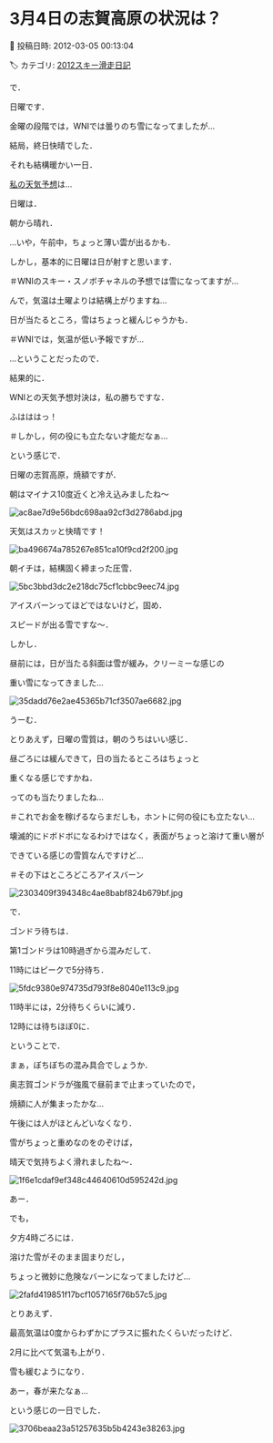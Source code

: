 # 3月4日の志賀高原の状況は？

📅 投稿日時: 2012-03-05 00:13:04

🏷️ カテゴリ: [2012スキー滑走日記](cca3a0e9524e0203150f790b1fc3c71ad.md)

で．


日曜です．





金曜の段階では，WNIでは曇りのち雪になってましたが…


結局，終日快晴でした．


それも結構暖かい一日．





[私の天気予想](e24121ed090bd52e4e095b322e1c2d251.md)は…


日曜は．


朝から晴れ．


…いや，午前中，ちょっと薄い雲が出るかも．


しかし，基本的に日曜は日が射すと思います．


＃WNIのスキー・スノボチャネルの予想では雪になってますが…





んで，気温は土曜よりは結構上がりますね…


日が当たるところ，雪はちょっと緩んじゃうかも．


＃WNIでは，気温が低い予報ですが…





…ということだったので．


結果的に．


WNIとの天気予想対決は，私の勝ちですな．


ふはははっ！


＃しかし，何の役にも立たない才能だなぁ…





という感じで．


日曜の志賀高原，焼額ですが．


朝はマイナス10度近くと冷え込みましたね～




![ac8ae7d9e56bdc698aa92cf3d2786abd.jpg](images/ac8ae7d9e56bdc698aa92cf3d2786abd.jpg)







天気はスカッと快晴です！




![ba496674a785267e851ca10f9cd2f200.jpg](images/ba496674a785267e851ca10f9cd2f200.jpg)







朝イチは，結構固く締まった圧雪．




![5bc3bbd3dc2e218dc75cf1cbbc9eec74.jpg](images/5bc3bbd3dc2e218dc75cf1cbbc9eec74.jpg)




アイスバーンってほどではないけど，固め．


スピードが出る雪ですな～．





しかし．


昼前には，日が当たる斜面は雪が緩み，クリーミーな感じの


重い雪になってきました…




![35dadd76e2ae45365b71cf3507ae6682.jpg](images/35dadd76e2ae45365b71cf3507ae6682.jpg)




うーむ．





とりあえず，日曜の雪質は，朝のうちはいい感じ．


昼ごろには緩んできて，日の当たるところはちょっと


重くなる感じですかね．





ってのも当たりましたね…


＃これでお金を稼げるならまだしも，ホントに何の役にも立たない…





壊滅的にドボドボになるわけではなく，表面がちょっと溶けて重い層が


できている感じの雪質なんですけど…


＃その下はところどころアイスバーン




![2303409f394348c4ae8babf824b679bf.jpg](images/2303409f394348c4ae8babf824b679bf.jpg)







で．


ゴンドラ待ちは．


第1ゴンドラは10時過ぎから混みだして．


11時にはピークで5分待ち．




![5fdc9380e974735d793f8e8040e113c9.jpg](images/5fdc9380e974735d793f8e8040e113c9.jpg)




11時半には，2分待ちくらいに減り．


12時には待ちほぼ0に．


ということで．


まぁ，ぼちぼちの混み具合でしょうか．


奥志賀ゴンドラが強風で昼前まで止まっていたので，


焼額に人が集まったかな…





午後には人がほとんどいなくなり．


雪がちょっと重めなのをのぞけば，


晴天で気持ちよく滑れましたね～．




![1f6e1cdaf9ef348c44640610d595242d.jpg](images/1f6e1cdaf9ef348c44640610d595242d.jpg)







あー．


でも，


夕方4時ごろには．


溶けた雪がそのまま固まりだし，


ちょっと微妙に危険なバーンになってましたけど…




![2fafd419851f17bcf1057165f76b57c5.jpg](images/2fafd419851f17bcf1057165f76b57c5.jpg)







とりあえず．


最高気温は0度からわずかにプラスに振れたくらいだったけど．


2月に比べて気温も上がり．


雪も緩むようになり．


あー，春が来たなぁ…


という感じの一日でした．




![3706beaa23a51257635b5b4243e38263.jpg](images/3706beaa23a51257635b5b4243e38263.jpg)
